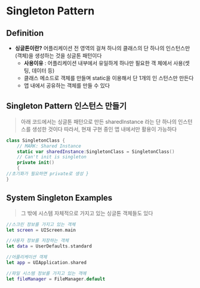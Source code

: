 # Singleton Pattern

## Definition

- **싱글톤이란?** 어플리케이션 전 영역의 걸쳐 하나의 클래스의 단 하나의 인스턴스만(객체)을 생성하는 것을 싱글톤 패턴이다
  - **사용이유** : 어플리케이션 내부에서 유일하게 하나만 필요한 객 체에서 사용(셋팅, 데이터 등)
  - 클래스 메소드로 객체를 만들며 static을 이용해서 단 1개의 인 스턴스만 만든다
  - 앱 내에서 공유하는 객체를 만들 수 있다

## Singleton Pattern 인스턴스 만들기

> 아래 코드에서는 싱글톤 패턴으로 만든 sharedInstance 라는 단 하나의 인스턴스를 생성한 것이다
> 따라서, 현재 구현 중인 앱 내에서만 활용이 가능하다

~~~swift
class SingletonClass {
    // MARK: Shared Instance
    static var sharedInstance:SingletonClass = SingletonClass()
    // Can't init is singleton
    private init()
    {
//초기화가 필요하면 private로 생성 }
}
~~~

## System Singleton Examples

> 그 밖에 시스템 자체적으로 가지고 있는 싱글톤 객체들도 있다

~~~swift
//스크린 정보를 가지고 있는 객체
let screen = UIScreen.main 

//사용자 정보를 저장하는 객체
let data = UserDefaults.standard 

//어플리케이션 객체
let app = UIApplication.shared

//파일 시스템 정보를 가지고 있는 객에
let fileManager = FileManager.default
~~~